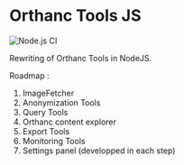 # Orthanc Tools JS

![Node.js CI](https://github.com/salimkanoun/Orthanc-Tools-JS/workflows/Node.js%20CI/badge.svg)

Rewriting of Orthanc Tools in NodeJS.

Roadmap : 

1) ImageFetcher
2) Anonymization Tools
3) Query Tools
4) Orthanc content explorer
5) Export Tools
6) Monitoring Tools
7) Settings panel (developped in each step)
